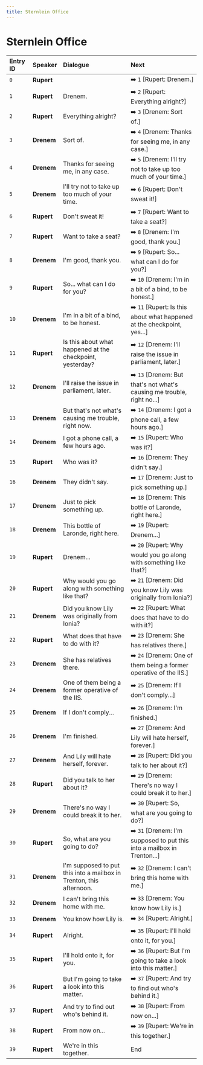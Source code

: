 ```yaml
---
title: Sternlein Office
---
```


# Sternlein Office


| Entry ID | Speaker | Dialogue | Next |
| :------- | :------ | :------- | :------------ |
| `0` | **Rupert** |  | ➡️ `1` \[Rupert: Drenem\.\] |
| `1` | **Rupert** | Drenem\. | ➡️ `2` \[Rupert: Everything alright?\] |
| `2` | **Rupert** | Everything alright? | ➡️ `3` \[Drenem: Sort of\.\] |
| `3` | **Drenem** | Sort of\. | ➡️ `4` \[Drenem: Thanks for seeing me, in any case\.\] |
| `4` | **Drenem** | Thanks for seeing me, in any case\. | ➡️ `5` \[Drenem: I'll try not to take up too much of your time\.\] |
| `5` | **Drenem** | I'll try not to take up too much of your time\. | ➡️ `6` \[Rupert: Don't sweat it\!\] |
| `6` | **Rupert** | Don't sweat it\! | ➡️ `7` \[Rupert: Want to take a seat?\] |
| `7` | **Rupert** | Want to take a seat? | ➡️ `8` \[Drenem: I'm good, thank you\.\] |
| `8` | **Drenem** | I'm good, thank you\. | ➡️ `9` \[Rupert: So\.\.\. what can I do for you?\] |
| `9` | **Rupert** | So\.\.\. what can I do for you? | ➡️ `10` \[Drenem: I'm in a bit of a bind, to be honest\.\] |
| `10` | **Drenem** | I'm in a bit of a bind, to be honest\. | ➡️ `11` \[Rupert: Is this about what happened at the checkpoint, yes\.\.\.\] |
| `11` | **Rupert** | Is this about what happened at the checkpoint, yesterday? | ➡️ `12` \[Drenem: I'll raise the issue in parliament, later\.\] |
| `12` | **Drenem** | I'll raise the issue in parliament, later\. | ➡️ `13` \[Drenem: But that's not what's causing me trouble, right no\.\.\.\] |
| `13` | **Drenem** | But that's not what's causing me trouble, right now\. | ➡️ `14` \[Drenem: I got a phone call, a few hours ago\.\] |
| `14` | **Drenem** | I got a phone call, a few hours ago\. | ➡️ `15` \[Rupert: Who was it?\] |
| `15` | **Rupert** | Who was it? | ➡️ `16` \[Drenem: They didn't say\.\] |
| `16` | **Drenem** | They didn't say\. | ➡️ `17` \[Drenem: Just to pick something up\.\] |
| `17` | **Drenem** | Just to pick something up\. | ➡️ `18` \[Drenem: This bottle of Laronde, right here\.\] |
| `18` | **Drenem** | This bottle of Laronde, right here\. | ➡️ `19` \[Rupert: Drenem\.\.\.\] |
| `19` | **Rupert** | Drenem\.\.\. | ➡️ `20` \[Rupert: Why would you go along with something like that?\] |
| `20` | **Rupert** | Why would you go along with something like that? | ➡️ `21` \[Drenem: Did you know Lily was originally from Ionia?\] |
| `21` | **Drenem** | Did you know Lily was originally from Ionia? | ➡️ `22` \[Rupert: What does that have to do with it?\] |
| `22` | **Rupert** | What does that have to do with it? | ➡️ `23` \[Drenem: She has relatives there\.\] |
| `23` | **Drenem** | She has relatives there\. | ➡️ `24` \[Drenem: One of them being a former operative of the IIS\.\] |
| `24` | **Drenem** | One of them being a former operative of the IIS\. | ➡️ `25` \[Drenem: If I don't comply\.\.\.\] |
| `25` | **Drenem** | If I don't comply\.\.\. | ➡️ `26` \[Drenem: I'm finished\.\] |
| `26` | **Drenem** | I'm finished\. | ➡️ `27` \[Drenem: And Lily will hate herself, forever\.\] |
| `27` | **Drenem** | And Lily will hate herself, forever\. | ➡️ `28` \[Rupert: Did you talk to her about it?\] |
| `28` | **Rupert** | Did you talk to her about it? | ➡️ `29` \[Drenem: There's no way I could break it to her\.\] |
| `29` | **Drenem** | There's no way I could break it to her\. | ➡️ `30` \[Rupert: So, what are you going to do?\] |
| `30` | **Rupert** | So, what are you going to do? | ➡️ `31` \[Drenem: I'm supposed to put this into a mailbox in Trenton\.\.\.\] |
| `31` | **Drenem** | I'm supposed to put this into a mailbox in Trenton, this afternoon\. | ➡️ `32` \[Drenem: I can't bring this home with me\.\] |
| `32` | **Drenem** | I can't bring this home with me\. | ➡️ `33` \[Drenem: You know how Lily is\.\] |
| `33` | **Drenem** | You know how Lily is\. | ➡️ `34` \[Rupert: Alright\.\] |
| `34` | **Rupert** | Alright\. | ➡️ `35` \[Rupert: I'll hold onto it, for you\.\] |
| `35` | **Rupert** | I'll hold onto it, for you\. | ➡️ `36` \[Rupert: But I'm going to take a look into this matter\.\] |
| `36` | **Rupert** | But I'm going to take a look into this matter\. | ➡️ `37` \[Rupert: And try to find out who's behind it\.\] |
| `37` | **Rupert** | And try to find out who's behind it\. | ➡️ `38` \[Rupert: From now on\.\.\.\] |
| `38` | **Rupert** | From now on\.\.\. | ➡️ `39` \[Rupert: We're in this together\.\] |
| `39` | **Rupert** | We're in this together\. | End |

